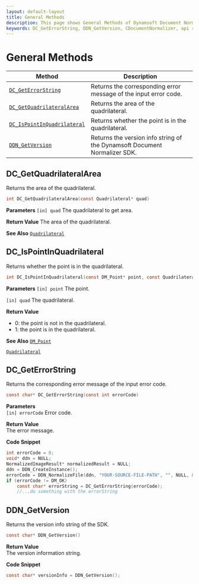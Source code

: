 ```yaml
---
layout: default-layout
title: General Methods
description: This page shows General Methods of Dynamsoft Document Normalizer SDK C Edition.
keywords: DC_GetErrorString, DDN_GetVersion, CDocumentNormalizer, api reference, c
---
```


# General Methods

| Method               | Description |
|----------------------|-------------|
| [`DC_GetErrorString`](#dc_geterrorstring) | Returns the corresponding error message of the input error code. |
| [`DC_GetQuadrilateralArea`](#dc_getquadrilateralarea) | Returns the area of the quadrilateral. |
| [`DC_IsPointInQuadrilateral`](#dc_ispointinquadrilateral) | Returns whether the point is in the quadrilateral. |
| [`DDN_GetVersion`](#ddn_getversion) | Returns the version info string of the Dynamsoft Document Normalizer SDK. |

## DC_GetQuadrilateralArea

Returns the area of the quadrilateral.

```c
int DC_GetQuadrilateralArea(const Quadrilateral* quad)
```

**Parameters**
`[in] quad` The quadrilateral to get area.

**Return Value**
The area of the quadrilateral.

**See Also**
[`Quadrilateral`](quadrilateral.md)

## DC_IsPointInQuadrilateral

Returns whether the point is in the quadrilateral.

```c
int DC_IsPointInQuadrilateral(const DM_Point* point, const Quadrilateral* quad)
```

**Parameters**
`[in] point` The point.

`[in] quad` The quadrilateral.

**Return Value**

- 0: the point is not in the quadrilateral.
- 1: the point is in the quadrilateral.

**See Also**
[`DM_Point`](point.md)

[`Quadrilateral`](quadrilateral.md)

## DC_GetErrorString

Returns the corresponding error message of the input error code.

```c
const char* DC_GetErrorString(const int errorCode)
```

**Parameters**  
`[in] errorCode` Error code.

**Return Value**  
The error message.

**Code Snippet**

```c
int errorCode = 0;
void* ddn = NULL;
NormalizedImageResult* normalizedResult = NULL;
ddn = DDN_CreateInstance();
errorCode = DDN_NormalizeFile(ddn, "YOUR-SOURCE-FILE-PATH", "", NULL, &normalizedResult);
if (errorCode != DM_OK)
    const char* errorString = DC_GetErrorString(errorCode);
    //...do something with the errorString
```

## DDN_GetVersion

Returns the version info string of the SDK.

```c
const char* DDN_GetVersion()
```

**Return Value**  
The version information string.

**Code Snippet**

```c
const char* versionInfo = DDN_GetVersion();
```
